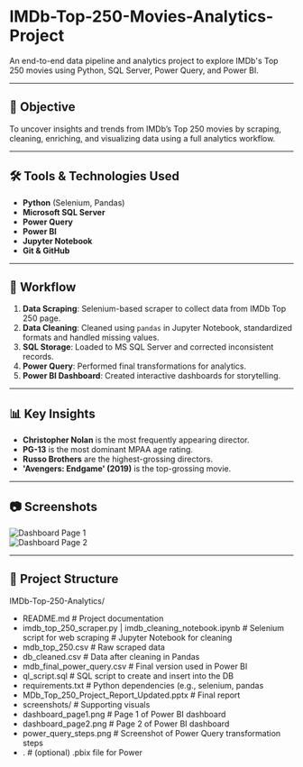 # IMDb-Top-250-Movies-Analytics-Project

An end-to-end data pipeline and analytics project to explore IMDb's Top 250 movies using Python, SQL Server, Power Query, and Power BI.

---

## 📌 Objective

To uncover insights and trends from IMDb’s Top 250 movies by scraping, cleaning, enriching, and visualizing data using a full analytics workflow.

---

## 🛠️ Tools & Technologies Used

- **Python** (Selenium, Pandas)
- **Microsoft SQL Server**
- **Power Query**
- **Power BI**
- **Jupyter Notebook**
- **Git & GitHub**

---

## 🔁 Workflow

1. **Data Scraping**: Selenium-based scraper to collect data from IMDb Top 250 page.
2. **Data Cleaning**: Cleaned using `pandas` in Jupyter Notebook, standardized formats and handled missing values.
3. **SQL Storage**: Loaded to MS SQL Server and corrected inconsistent records.
4. **Power Query**: Performed final transformations for analytics.
5. **Power BI Dashboard**: Created interactive dashboards for storytelling.

---

## 📊 Key Insights

- **Christopher Nolan** is the most frequently appearing director.
- **PG-13** is the most dominant MPAA age rating.
- **Russo Brothers** are the highest-grossing directors.
- **'Avengers: Endgame' (2019)** is the top-grossing movie.

---

## 📷 Screenshots

![Dashboard Page 1](screenshots/dashboard_page1.png)  
![Dashboard Page 2](screenshots/dashboard_page2.png)

---

## 📂 Project Structure


IMDb-Top-250-Analytics/
- README.md                                                                      # Project documentation
-  imdb_top_250_scraper.py    |    imdb_cleaning_notebook.ipynb                   # Selenium script for web scraping  # Jupyter Notebook for cleaning
-  mdb_top_250.csv                                                               # Raw scraped data
-  db_cleaned.csv                                                               # Data after cleaning in Pandas
-  mdb_final_power_query.csv                                                     # Final version used in Power BI
-  ql_script.sql                                                                 # SQL script to create and insert into the DB
-  requirements.txt                                                               # Python dependencies (e.g., selenium, pandas
-  MDb_Top_250_Project_Report_Updated.pptx                                       # Final report
  -  screenshots/                                                                   # Supporting visuals
  -  dashboard_page1.png                                                          # Page 1 of Power BI dashboard
  -  dashboard_page2.png                                                          # Page 2 of Power BI dashboard
  -  power_query_steps.png                                                        # Screenshot of Power Query transformation steps
- .                                                                              # (optional) .pbix file for Power 
